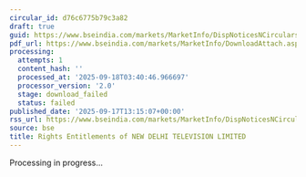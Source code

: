 ```yaml
---
circular_id: d76c6775b79c3a82
draft: true
guid: https://www.bseindia.com/markets/MarketInfo/DispNoticesNCirculars.aspx?Noticeid={43F77FFC-6F4E-4CBB-AD2F-3D087F5B8AAB}&noticeno=20250917-45&dt=09/17/2025&icount=45&totcount=57&flag=0
pdf_url: https://www.bseindia.com/markets/MarketInfo/DownloadAttach.aspx?id=20250917-45&attachedId=
processing:
  attempts: 1
  content_hash: ''
  processed_at: '2025-09-18T03:40:46.966697'
  processor_version: '2.0'
  stage: download_failed
  status: failed
published_date: '2025-09-17T13:15:07+00:00'
rss_url: https://www.bseindia.com/markets/MarketInfo/DispNoticesNCirculars.aspx?Noticeid={43F77FFC-6F4E-4CBB-AD2F-3D087F5B8AAB}&noticeno=20250917-45&dt=09/17/2025&icount=45&totcount=57&flag=0
source: bse
title: Rights Entitlements of NEW DELHI TELEVISION LIMITED
---
```


Processing in progress...